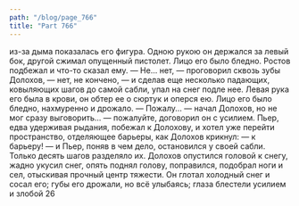 ```yaml
---
path: "/blog/page_766"
title: "Part 766"
---
```


из-за дыма показалась его фигура. Одною рукою он держался за левый бок, другой сжимал опущенный пистолет. Лицо его было бледно. Ростов подбежал и что-то сказал ему.
— Не... нет, — проговорил сквозь зубы Долохов, — нет, не кончено, — и сделав еще несколько падающих, ковыляющих шагов до самой сабли, упал на снег подле нее. Левая рука его была в крови, он обтер ее о сюртук и оперся ею. Лицо его было бледно, нахмуренно и дрожало.
— Пожалу... — начал Долохов, но не мог сразу выговорить... — пожалуйте, договорил он с усилием. Пьер, едва удерживая рыдания, побежал к Долохову, и хотел уже перейти пространство, отделяющее барьеры, как Долохов крикнул: — к барьеру! — и Пьер, поняв в чем дело, остановился у своей сабли. Только десять шагов разделяло их. Долохов опустился головой к снегу, жадно укусил снег, опять поднял голову, поправился, подобрал ноги и сел, отыскивая прочный центр тяжести. Он глотал холодный снег и сосал его; губы его дрожали, но всё улыбаясь; глаза блестели усилием и злобой 26
